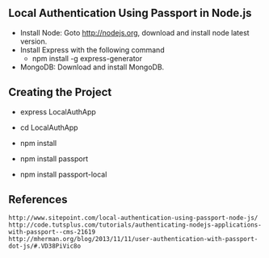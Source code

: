 
## Local Authentication Using Passport in Node.js
 - Install Node: Goto http://nodejs.org, download and install node latest version.
 - Install Express with the following command
  	- npm install -g express-generator
 - MongoDB: Download and install MongoDB. 

## Creating the Project
 - express LocalAuthApp
 - cd LocalAuthApp
 - npm install

 - npm install passport
 - npm install passport-local

## References
	http://www.sitepoint.com/local-authentication-using-passport-node-js/
	http://code.tutsplus.com/tutorials/authenticating-nodejs-applications-with-passport--cms-21619
	http://mherman.org/blog/2013/11/11/user-authentication-with-passport-dot-js/#.VD38PiVic8o
